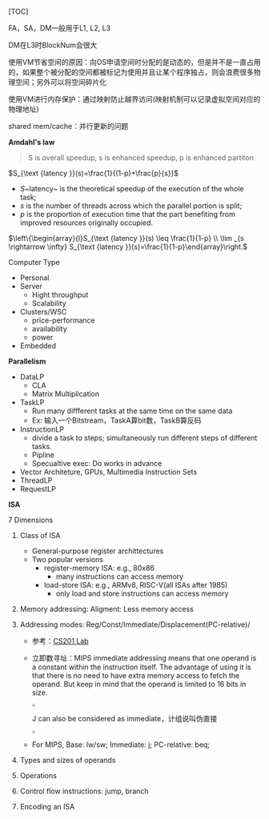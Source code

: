 [TOC]

FA，SA，DM一般用于L1, L2, L3

DM在L3时BlockNum会很大



使用VM节省空间的原因：向OS申请空间时分配的是动态的，但是并不是一直占用的，如果整个被分配的空间都被标记为使用并且让某个程序独占，则会浪费很多物理空间；另外可以将空间碎片化

使用VM进行内存保护：通过映射防止越界访问(映射机制可以记录虚拟空间对应的物理地址)



shared mem/cache：并行更新的问题



**Amdahl's law**

> S is overall speedup, s is enhanced speedup, p is enhanced partiton

$S_{\text {latency }}(s)=\frac{1}{(1-p)+\frac{p}{s}}$

* *S*~latency~ is the theoretical speedup of the execution of the whole task;
* *s* is the number of threads across which the parallel portion is split;
* *p* is the proportion of execution time that the part benefiting from improved resources originally occupied.

$\left\{\begin{array}{l}S_{\text {latency }}(s) \leq \frac{1}{1-p} \\ \lim _{s \rightarrow \infty} S_{\text {latency }}(s)=\frac{1}{1-p}\end{array}\right.$



Computer Type

* Personal
* Server
    * Hight throughput
    * Scalability
* Clusters/WSC
    * price-performance
    * availability
    * power
* Embedded



**Parallelism**

* DataLP
    * CLA
    * Matrix Multiplication
* TaskLP
    * Run many diffferent tasks at the same time on the same data
    * Ex: 输入一个Bitstream，TaskA算bit数，TaskB算反码
* InstructionLP
    * divide a task to steps; simultaneously run different steps of different tasks.
    * Pipline
    * Specualtive exec: Do works in advance
* Vector Architeture, GPUs, Multimedia Instruction Sets
* ThreadLP
* RequestLP



**ISA**

7 Dimensions

1. Class of ISA
    * General-purpose register archittectures
    * Two popular versions
        * register-memory ISA: e.g., 80x86
            * many instructions can access memory
        * load-store ISA: e.g., ARMv8, RISC-V(all ISAs after 1985)
            * only load and store instructions can access memory

2. Memory addressing: Aligment: Less memory access

3. Addressing modes: Reg/Const/Immediate/Displacement(PC-relative)/

    * 参考：[CS201 Lab](https://www.cs.uregina.ca/Links/class-info/201/SPIM-AddressingMode/lecture.html)

    * 立即数寻址：MIPS immediate addressing means that one operand is a constant within the instruction itself. The advantage of using it is that there is no need to have extra memory access to fetch the operand. But keep in mind that the operand is limited to 16 bits in size.

        <img src="https://www.cs.uregina.ca/Links/class-info/201/SPIM-AddressingMode/addi.gif" style="zoom:33%;" >

        J can also be considered as immediate，计组说叫伪直接

        <img src="https://www.cs.uregina.ca/Links/class-info/201/SPIM-AddressingMode/j.gif" style="zoom:33%;" >

    * For MIPS, Base: lw/sw; Immediate: j; PC-relative: beq;

4. Types and sizes of operands

5. Operations

6. Control flow instructions: jump, branch

7. Encoding an ISA
